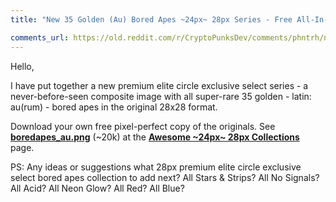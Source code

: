 ```yaml
---
title: "New 35 Golden (Au) Bored Apes ~24px~ 28px Series - Free All-In-One Composite Image (boredapes_au.png) Download (~20k) at Awesome ~24px~ 28px Collections"

comments_url: https://old.reddit.com/r/CryptoPunksDev/comments/phntrh/new_35_golden_au_bored_apes_24px_28px_series_free/
---
```



Hello,

   I have put together a new premium elite circle exclusive select series - a never-before-seen composite image with all super-rare 35 golden - latin: au(rum) - bored apes in the original 28x28 format.

  Download your own free pixel-perfect copy of the originals. See [**boredapes_au.png**](https://github.com/cryptopunksnotdead/awesome-24px/blob/master/collection/boredapes_au.png) (~20k) at the [**Awesome ~24px~ 28px Collections**](https://github.com/cryptopunksnotdead/awesome-24px) page.

PS: Any ideas or suggestions what 28px premium elite circle exclusive select bored apes collection to add next?  All Stars & Strips? All No Signals? All Acid? All Neon Glow? All Red? All Blue?






